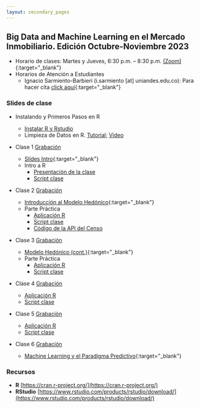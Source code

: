 ```yaml
---
layout: secondary_pages
---
```


## Big Data and Machine Learning en el Mercado Inmobiliario. Edición Octubre-Noviembre 2023 


- Horario de clases: Martes y Jueves, 6:30 p.m. – 8:30 p.m. [(Zoom)](https://uniandes-edu-co.zoom.us/j/84617981754){:target="_blank"}
- Horarios de Atención a Estudiantes
	- Ignacio Sarmiento-Barbieri (i.sarmiento [at] uniandes.edu.co): Para hacer cita [click aqui](https://outlook.office.com/bookwithme/user/cdca34ff845f42149e31e40ddeaa60fa@uniandes.edu.co?anonymous&ep=plink){:target="_blank"}


### Slides de clase

- Instalando y Primeros Pasos en R
	- [Instalar R y Rstudio](https://htmlpreview.github.io/?https://github.com/ignaciomsarmiento/ignaciomsarmiento.github.io/blob/master/teaching/BDML/01_Instalar_R.html)
	- Limpieza de Datos en R. [Tutorial](https://htmlpreview.github.io/?https://github.com/ignaciomsarmiento/ignaciomsarmiento.github.io/blob/master/teaching/BDML/03_Data_Cleaning.html); [Video](https://uniandes-my.sharepoint.com/:v:/g/personal/i_sarmiento_uniandes_edu_co/EQsE3ysUrJJFhG0n63rn5EIB1e5R8JULCrC0Bsk0-exWVQ?e=J7YKmr)


- Clase 1 [Grabación](https://uniandes-edu-co.zoom.us/rec/share/A-8cxfMcWVnwLGtsCCxZkvKFeD55k9j5GZ5EL67UqDQ-K9oii8LL4vpantxwBRp6.KL77FvLER8w9JReI)
	- [Slides Intro](BDML/Lecture1.pdf){:target="_blank"}
	- Intro a R
		- [Presentación de la clase](https://clase-01-lectures-r-big-data-real-state-202302-b50e0d7fc6c6ab39.gitlab.io)
		- [Script clase](https://gitlab.com/lectures-r/big-data-real-state-202302/clase-01/-/archive/main/clase-01-main.zip?path=clase-01)


	
- Clase 2 [Grabación](https://uniandes-edu-co.zoom.us/rec/share/A-8cxfMcWVnwLGtsCCxZkvKFeD55k9j5GZ5EL67UqDQ-K9oii8LL4vpantxwBRp6.KL77FvLER8w9JReI)
	- [Introducción al Modelo Hedónico](BDML/Lecture2.pdf){:target="_blank"}
	- Parte Práctica
		- [Aplicación R](https://clase-02-lectures-r-big-data-real-state-202302-274e1588aa2e8db7.gitlab.io/)
		- [Script clase](https://gitlab.com/lectures-r/big-data-real-state-202302/clase-02/-/archive/main/clase-02-main.zip?path=clase_02)
		- [Código de la API del Censo](http://api.census.gov/data/key_signup.html)


- Clase 3 [Grabación](https://uniandes-edu-co.zoom.us/rec/share/s_R4Bf2RCYw14Z2NvW7nv62CHuSFW5h9ThcTaM7e1zzJUQR90JC0uXtqonrddQUr.-sce7zPEuUYQzHc7)
	- [Modelo Hedónico (cont.)](BDML/Lecture3.pdf){:target="_blank"}
	- Parte Práctica
		- [Aplicación R](https://htmlpreview.github.io/?https://github.com/ignaciomsarmiento/ignaciomsarmiento.github.io/blob/master/teaching/BDML/Clase3.html)
		- [Script clase](https://gitlab.com/lectures-r/big-data-real-state-202301/clase-03/-/archive/main/clase-03-main.zip?path=clase-03)

- Clase 4 [Grabación](https://uniandes-edu-co.zoom.us/rec/share/ikC5eNUKnO017wj3__MjiisBVismfREzIkeTn7Xv3fu0JTRRTOqzAmBe7VunMjy6.xCColRm9bq_MdxzX)
	- [Aplicación R](https://htmlpreview.github.io/?https://github.com/ignaciomsarmiento/ignaciomsarmiento.github.io/blob/master/teaching/BDML/Clase4.html)
	- [Script clase](https://gitlab.com/lectures-r/big-data-real-state-202301/clase-04/-/archive/main/clase-04-main.zip?path=clase-04)

- Clase 5 [Grabación](https://uniandes-edu-co.zoom.us/rec/share/YQW98pg5uh7YcbdYGUSyv7yZ1to2glsn5qEvcr1G70zTcfByo3NEKTM_buIuWgI.IBdDHxM9bMc_YjJn)
	- [Aplicación R](https://htmlpreview.github.io/?https://github.com/ignaciomsarmiento/ignaciomsarmiento.github.io/blob/master/teaching/BDML/Clase5.html)
	- [Script clase](https://gitlab.com/lectures-r/big-data-real-state-202301/clase-05/-/archive/main/clase-05-main.zip?path=clase-05)


- Clase	6 [Grabación]()
	- [Machine Learning y el Paradigma Predictivo](BDML/Lecture6.pdf){:target="_blank"}


<!--	

- Clase 7  [Grabación](https://www.dropbox.com/s/wmlhf99ewdj59t3/BDML_RE_Clase7.mp4?dl=0)
	- [Regularización](BDML/Lecture7.pdf){:target="_blank"} 
	- [Aplicación R](https://lectures-r.gitlab.io/big-data-real-state-202301/clase-07/)
	- [Script clase](https://gitlab.com/lectures-r/big-data-real-state-202301/clase-07/-/archive/main/clase-07-main.zip?path=clase-07)



- Clase 8 [Grabación](https://www.dropbox.com/s/1t9o1ctgjw9yalm/BDML_RE_Clase8.mp4?dl=0)
	- [Árboles y Bosques ](BDML/Lecture08.pdf){:target="_blank"} 
	- [Aplicación R](https://lectures-r.gitlab.io/big-data-real-state-202301/clase-08)
	- [Script clase](https://gitlab.com/lectures-r/big-data-real-state-202301/clase-08/-/archive/main/clase-08-main.zip?path=clase-08)


- Clase 9 [Grabación](https://www.dropbox.com/s/8iwsuc3sd3crjnl/BDML_RE_Clase9.mp4?dl=0)
	- [Boosting](BDML/Lecture09.pdf){:target="_blank"} 
	- [Aplicación R](https://lectures-r.gitlab.io/big-data-real-state-202301/clase-09)
	- [Script clase](https://gitlab.com/lectures-r/big-data-real-state-202301/clase-09/-/archive/main/clase-09-main.zip?path=clase-09)


- Clase 10 [Grabación](https://www.dropbox.com/s/rb4c8jpzqvhgl19/BDML_RE_Clase10.mp4?dl=0)
	- [Redes Neuronales](BDML/Lecture10.pdf){:target="_blank"} 
	- [Aplicación R](https://lectures-r.gitlab.io/big-data-real-state-202301/clase-10)
	- [Script clase](https://gitlab.com/lectures-r/big-data-real-state-202301/clase-10/-/archive/main/clase-10-main.zip?path=clase-10)


# Viejo

- Clase 4 
	- [Parte Práctica](https://lectures-r.gitlab.io/big-data-real-state-202202/clase-04/
)

- Clase 5
	- [Parte Práctica]( https://lectures-r.gitlab.io/big-data-real-state-202202/clase-05/)



- Clase 6
	- [Machine Learning y el Paradigma Predictivo](BDML/Lecture6.pdf){:target="_blank"}
	- [Parte Práctica](https://lectures-r.gitlab.io/big-data-real-state-202202/clase-06/)


- Clase 7
	- [Regularización](BDML/Lecture7.pdf){:target="_blank"} 
	- [Parte Práctica](https://lectures-r.gitlab.io/big-data-real-state-202202/clase-07/)


- Clase 8
	- [Arboles y Bosques ](BDML/Lecture8.pdf){:target="_blank"} 
	- [Parte Práctica](https://lectures-r.gitlab.io/big-data-real-state-202202/clase-08/)

- Clase 9
	- [ Boosting](BDML/Lecture9.pdf){:target="_blank"} 
	- [Parte Práctica](https://lectures-r.gitlab.io/big-data-real-state-202202/clase-09/)	

- Clase 10
	- [Redes Neuronales](BDML/Lecture10.pdf){:target="_blank"} 
	- [Parte Práctica](https://lectures-r.gitlab.io/big-data-real-state-202202/clase-10/)	

-->	

<!-- 
	(../404.html){:target="_blank"}

- Clase 10
	- [Redes Neuronales](BDML/Lecture10.pdf){:target="_blank"} 
	- [Python](https://github.com/ignaciomsarmiento/ignaciomsarmiento.github.io/blob/master/teaching/BDML/arboles.ipynb)
-->	
	
### Recursos

- **R**  [https://cran.r-project.org/](https://cran.r-project.org/)
- **RStudio**  [https://www.rstudio.com/products/rstudio/download/](https://www.rstudio.com/products/rstudio/download/)

